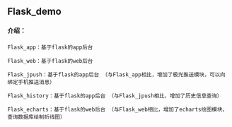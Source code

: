 ## Flask_demo

#### 介绍：

    Flask_app：基于flask的app后台
    
    Flask_web：基于flask的web后台
    
    Flask_jpush：基于flask的app后台 （与Flask_app相比，增加了极光推送模块，可以向绑定手机推送消息）
    
    Flask_history：基于flask的app后台 （与Flask_jpush相比，增加了历史信息查询）
    
    Flask_echarts：基于flask的web后台 （与Flask_web相比，增加了echarts绘图模块，查询数据库绘制折线图）
